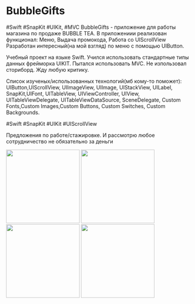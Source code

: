 # BubbleGifts
#Swift #SnapKit #UIKit, #MVC 
BubbleGifts - приложение для работы магазина по продаже BUBBLE TEA.
В приложениии реализован функционал: Меню, Выдача промокода, Работа со UIScrollView
Разработан интересный(на мой взгляд) по меню с помощью UIButton.

Учебный проект на языке Swift. 
Учился использовать стандартные типы данных фрейморка UIKIT.
Пытался использовать MVC. Не изпользовал сториборд. Жду любую критику.

Список изученых/использованных технологий(мб кому-то поможет): 
UIButton,UIScrollView, UIImageView, UIImage, UIStackView, UILabel, SnapKit,UIFont, UITableView, UIViewController, UIView,
UITableViewDelegate, UITableViewDataSource, SceneDelegate, Custom Fonts,Custom Images,Custom Buttons, Custom Switches, 
Custom Backgrounds.

#Swift #SnapKit #UIKit #UIScrollView

Предложения по работе/стажировке. И рассмотрю любое сотрудничество не обязательно за деньги


<img src="https://github.com/BelyahRU/BubbleGifts/assets/93776512/019e0157-014d-4041-85aa-6fcd027fd533" width="200" />


<img src="https://github.com/BelyahRU/BubbleGifts/assets/93776512/c7e229f7-2cf8-4f08-abb1-4960cb86b6db" width="200" />


<img src="(https://github.com/BelyahRU/BubbleGifts/assets/93776512/bfda8a78-971d-4f0b-9e34-c4d416608e47" width="200" />


<img src="https://github.com/BelyahRU/BubbleGifts/assets/93776512/db986461-3356-4d24-bdd2-763e441270ba" width="200" />
